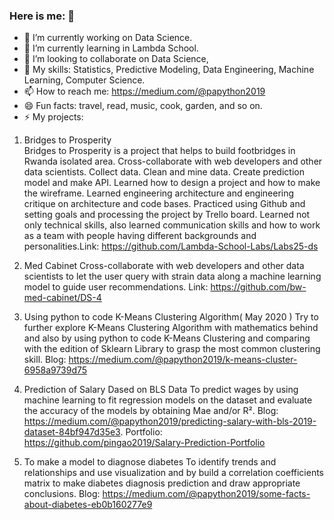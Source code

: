 ### Here is me: 👋

- 🔭 I’m currently working on Data Science. 
- 🌱 I’m currently learning in Lambda School.
- 👯 I’m looking to collaborate on Data Science,
- 🤔 My skills: Statistics, Predictive Modeling, Data Engineering, Machine Learning, Computer Science.   
- 📫 How to reach me:  https://medium.com/@papython2019
- 😄 Fun facts: travel, read,  music, cook, garden, and so on.      
- ⚡ My projects: 

1. Bridges to Prosperity  
Bridges to Prosperity is a project that helps to build footbridges in Rwanda isolated area. Cross-collaborate  with web developers and other data scientists. Collect data. Clean and mine data. Create prediction model and make API. Learned how to design a project and how to make the wireframe. Learned engineering architecture and engineering critique on architecture and code bases. Practiced using Github and setting goals and processing the project by Trello board. Learned  not only  technical skills, also learned  communication skills and how to work as a team with people having different backgrounds and personalities.Link: https://github.com/Lambda-School-Labs/Labs25-ds 

2. Med Cabinet
Cross-collaborate  with web developers and other data scientists to let the  user query  with strain data along a machine learning model to guide user recommendations. Link: https://github.com/bw-med-cabinet/DS-4

3. Using python to code K-Means Clustering Algorithm( May 2020 )
Try to further explore K-Means Clustering Algorithm with mathematics behind and also by using python to code K-Means Clustering and comparing with the edition of Sklearn Library to grasp the most common clustering skill. Blog: https://medium.com/@papython2019/k-means-cluster-6958a9739d75

4. Prediction of Salary Dased on BLS Data 
To predict wages by using machine learning to fit regression models on the dataset and evaluate the accuracy of the models by obtaining Mae and/or R².  Blog: https://medium.com/@papython2019/predicting-salary-with-bls-2019-dataset-84bf947d35e3. Portfolio: https://github.com/pingao2019/Salary-Prediction-Portfolio

5. To make a model to diagnose diabetes
To identify trends and relationships and  use visualization and by build a correlation coefficients matrix to make diabetes diagnosis prediction and draw appropriate conclusions. Blog: https://medium.com/@papython2019/some-facts-about-diabetes-eb0b160277e9
 
